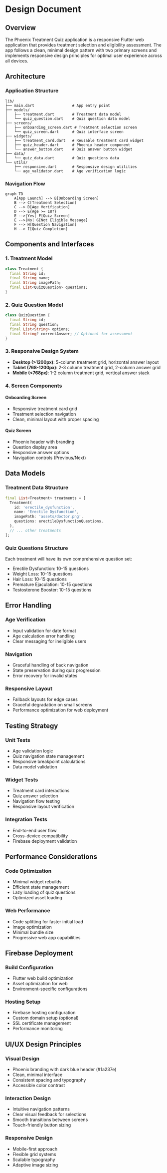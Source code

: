 # Design Document

## Overview

The Phoenix Treatment Quiz application is a responsive Flutter web application that provides treatment selection and eligibility assessment. The app follows a clean, minimal design pattern with two primary screens and implements responsive design principles for optimal user experience across all devices.

## Architecture

### Application Structure
```
lib/
├── main.dart                 # App entry point
├── models/
│   ├── treatment.dart        # Treatment data model
│   └── quiz_question.dart    # Quiz question data model
├── screens/
│   ├── onboarding_screen.dart # Treatment selection screen
│   └── quiz_screen.dart      # Quiz interface screen
├── widgets/
│   ├── treatment_card.dart   # Reusable treatment card widget
│   ├── quiz_header.dart      # Phoenix header component
│   └── answer_button.dart    # Quiz answer button widget
├── data/
│   └── quiz_data.dart        # Quiz questions data
└── utils/
    ├── responsive.dart       # Responsive design utilities
    └── age_validator.dart    # Age verification logic
```

### Navigation Flow
```mermaid
graph TD
    A[App Launch] --> B[Onboarding Screen]
    B --> C[Treatment Selection]
    C --> D[Age Verification]
    D --> E{Age >= 18?}
    E -->|Yes| F[Quiz Screen]
    E -->|No| G[Not Eligible Message]
    F --> H[Question Navigation]
    H --> I[Quiz Completion]
```

## Components and Interfaces

### 1. Treatment Model
```dart
class Treatment {
  final String id;
  final String name;
  final String imagePath;
  final List<QuizQuestion> questions;
}
```

### 2. Quiz Question Model
```dart
class QuizQuestion {
  final String id;
  final String question;
  final List<String> options;
  final String? correctAnswer; // Optional for assessment
}
```

### 3. Responsive Design System
- **Desktop (>1200px)**: 5-column treatment grid, horizontal answer layout
- **Tablet (768-1200px)**: 2-3 column treatment grid, 2-column answer grid
- **Mobile (<768px)**: 1-2 column treatment grid, vertical answer stack

### 4. Screen Components

#### Onboarding Screen
- Responsive treatment card grid
- Treatment selection navigation
- Clean, minimal layout with proper spacing

#### Quiz Screen
- Phoenix header with branding
- Question display area
- Responsive answer options
- Navigation controls (Previous/Next)

## Data Models

### Treatment Data Structure
```dart
final List<Treatment> treatments = [
  Treatment(
    id: 'erectile_dysfunction',
    name: 'Erectile Dysfunction',
    imagePath: 'assets/doctor.png',
    questions: erectileDysfunctionQuestions,
  ),
  // ... other treatments
];
```

### Quiz Questions Structure
Each treatment will have its own comprehensive question set:
- Erectile Dysfunction: 10-15 questions
- Weight Loss: 10-15 questions  
- Hair Loss: 10-15 questions
- Premature Ejaculation: 10-15 questions
- Testosterone Booster: 10-15 questions

## Error Handling

### Age Verification
- Input validation for date format
- Age calculation error handling
- Clear messaging for ineligible users

### Navigation
- Graceful handling of back navigation
- State preservation during quiz progression
- Error recovery for invalid states

### Responsive Layout
- Fallback layouts for edge cases
- Graceful degradation on small screens
- Performance optimization for web deployment

## Testing Strategy

### Unit Tests
- Age validation logic
- Quiz navigation state management
- Responsive breakpoint calculations
- Data model validation

### Widget Tests
- Treatment card interactions
- Quiz answer selection
- Navigation flow testing
- Responsive layout verification

### Integration Tests
- End-to-end user flow
- Cross-device compatibility
- Firebase deployment validation

## Performance Considerations

### Code Optimization
- Minimal widget rebuilds
- Efficient state management
- Lazy loading of quiz questions
- Optimized asset loading

### Web Performance
- Code splitting for faster initial load
- Image optimization
- Minimal bundle size
- Progressive web app capabilities

## Firebase Deployment

### Build Configuration
- Flutter web build optimization
- Asset optimization for web
- Environment-specific configurations

### Hosting Setup
- Firebase hosting configuration
- Custom domain setup (optional)
- SSL certificate management
- Performance monitoring

## UI/UX Design Principles

### Visual Design
- Phoenix branding with dark blue header (#1a237e)
- Clean, minimal interface
- Consistent spacing and typography
- Accessible color contrast

### Interaction Design
- Intuitive navigation patterns
- Clear visual feedback for selections
- Smooth transitions between screens
- Touch-friendly button sizing

### Responsive Design
- Mobile-first approach
- Flexible grid systems
- Scalable typography
- Adaptive image sizing
